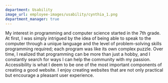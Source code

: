```yaml
---
department: Usability
image_url: employee-images/usability/cynthia_1.png
department_manager: true
---
```

My interest in programming and computer science started in the 7th grade. At first, I was simply intrigued by the idea of being able to speak to the computer through a unique language and the level of problem-solving skills programming required; each program was like its own complex puzzle. Over time, I realized that programming can be more than just a hobby, and I constantly search for ways I can help the community with my passion. Accessibility is what I deem to be one of the most important components of creating a good website. I enjoy creating websites that are not only practical but encourage a pleasant user experience.
